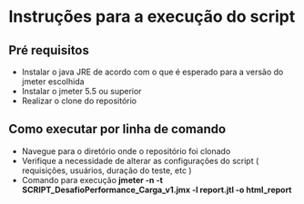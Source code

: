 # Instruções para a execução do script

## Pré requisitos

- Instalar o java JRE de acordo com o que é esperado para a versão do jmeter escolhida
- Instalar o jmeter 5.5 ou superior
- Realizar o clone do repositório


## Como executar por linha de comando

- Navegue para o diretório onde o repositório foi clonado
- Verifique a necessidade de alterar as configurações do script ( requisições, usuários, duração do teste, etc )
- Comando para execução **jmeter -n -t SCRIPT_DesafioPerformance_Carga_v1.jmx -l report.jtl -o html_report**


